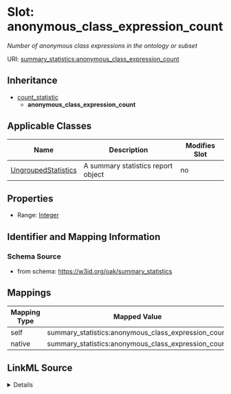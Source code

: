 

# Slot: anonymous_class_expression_count


_Number of anonymous class expressions in the ontology or subset_





URI: [summary_statistics:anonymous_class_expression_count](https://w3id.org/oaklib/summary_statistics.anonymous_class_expression_count)




## Inheritance

* [count_statistic](count_statistic.md)
    * **anonymous_class_expression_count**






## Applicable Classes

| Name | Description | Modifies Slot |
| --- | --- | --- |
| [UngroupedStatistics](UngroupedStatistics.md) | A summary statistics report object |  no  |







## Properties

* Range: [Integer](Integer.md)





## Identifier and Mapping Information







### Schema Source


* from schema: https://w3id.org/oak/summary_statistics




## Mappings

| Mapping Type | Mapped Value |
| ---  | ---  |
| self | summary_statistics:anonymous_class_expression_count |
| native | summary_statistics:anonymous_class_expression_count |




## LinkML Source

<details>
```yaml
name: anonymous_class_expression_count
description: Number of anonymous class expressions in the ontology or subset
from_schema: https://w3id.org/oak/summary_statistics
rank: 1000
is_a: count_statistic
alias: anonymous_class_expression_count
owner: UngroupedStatistics
domain_of:
- UngroupedStatistics
slot_group: class_statistic_group
range: integer

```
</details>